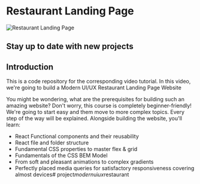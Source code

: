 # Restaurant Landing Page

![Restaurant Landing Page](https://i.ibb.co/5jxBKpw/image.png)

## Stay up to date with new projects

## Introduction
This is a code repository for the corresponding video tutorial. In this video, we're going to build a Modern UI/UX Restaurant Landing Page Website

You might be wondering, what are the prerequisites for building such an amazing website? Don't worry, this course is completely beginner-friendly! We're going to start easy and them move to more complex topics. Every step of the way will be explained. Alongside building the website, you'll learn:

- React Functional components and their reusability
- React file and folder structure
- Fundamental CSS properties to master flex & grid
- Fundamentals of the CSS BEM Model
- From soft and pleasant animations to complex gradients
- Perfectly placed media queries for satisfactory responsiveness covering almost devices#   p r o j e c t _ m o d e r n _ u i _ u x _ r e s t a u r a n t  
 